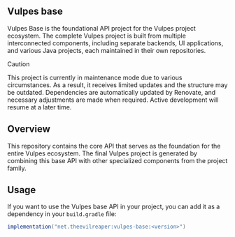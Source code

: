 ## Vulpes base

Vulpes Base is the foundational API project for the Vulpes project ecosystem. The complete Vulpes project is built from
multiple interconnected components, including separate backends, UI applications, and various Java projects, each
maintained in their own repositories.

> [!CAUTION]
> This project is currently in maintenance mode due to various circumstances.
> As a result, it receives limited updates and the structure may be outdated. 
> Dependencies are automatically updated by Renovate, and necessary adjustments are made when required. 
> Active development will resume at a later time.

## Overview
This repository contains the core API that serves as the foundation for the entire Vulpes ecosystem. The final Vulpes
project is generated by combining this base API with other specialized components from the project family.

## Usage

If you want to use the Vulpes base API in your project, you can add it as a dependency in your `build.gradle` file:

```gradle
implementation("net.theevilreaper:vulpes-base:<version>")
```